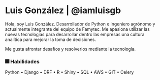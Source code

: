# Luis González | @iamluisgb

Hola, soy Luis González. Desarrollador de Python e ingeniero agrónomo y actualmente integrante del equipo de Famytec. Me apasiona utilizar las nuevas tecnologías para desarrollar dentro las empresas una cultura analítica para mejorar la toma de decisiones. 

Me gusta afrontar desafíos y resolverlos mediante la tecnología. 


### 🎆 Habilidades

Python • Django • DRF • R • Shiny • SQL • AWS • GIT • Celery
 
